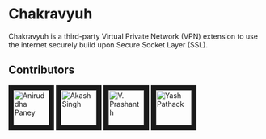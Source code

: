 # Chakravyuh
Chakravyuh is a third-party Virtual Private Network (VPN) extension to use the internet securely build upon Secure Socket Layer (SSL).

## Contributors

<a href="../../../../aniruddha0pandey" target="_blank"><img src="https://avatars1.githubusercontent.com/u/31156696?s=460&v=4" 
alt="Aniruddha Paney" width="70" height="70" border="10" /></a> <a href="../../../../kabir55" target="_blank"><img src="https://avatars1.githubusercontent.com/u/34106521?s=460&v=4" alt="Akash Singh" width="70" height="70" border="10" /></a> <a href="../../../../prashanth" target="_blank"><img src="https://avatars3.githubusercontent.com/u/31958105?s=400&v=4" alt="V. Prashanth" width="70" height="70" border="10" /></a> <a href="../../../../yashpathack" target="_blank"><img src="https://avatars3.githubusercontent.com/u/31958105?s=400&v=4" alt="Yash Pathack" width="70" height="70" border="10" /></a>
